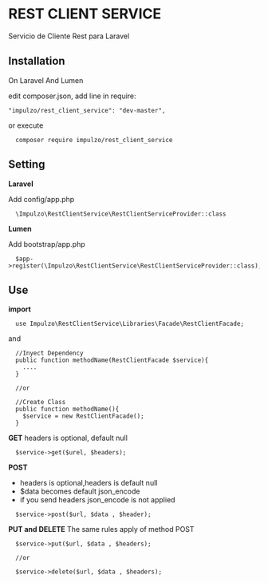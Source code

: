 # REST CLIENT SERVICE
Servicio de Cliente Rest para Laravel

## Installation
  On Laravel And Lumen
  
  edit composer.json, add line in require: 
  ```
  "impulzo/rest_client_service": "dev-master",
  
  ```
  or execute
  ```
    composer require impulzo/rest_client_service
  ```
## Setting
  **Laravel**
  
  Add config/app.php
  ```
    \Impulzo\RestClientService\RestClientServiceProvider::class
  ```
  
  **Lumen**
  
  Add bootstrap/app.php
  ```
    $app->register(\Impulzo\RestClientService\RestClientServiceProvider::class);
  ```
## Use
  **import**
  ```
    use Impulzo\RestClientService\Libraries\Facade\RestClientFacade;
  ```
  and 
  ```
    //Inyect Dependency
    public function methodName(RestClientFacade $service){
      ....
    }
    
    //or
    
    //Create Class
    public function methodName(){
      $service = new RestClientFacade();
    }
  ```
  
  **GET**
  headers is optional, default null
  ```
    $service->get($urel, $headers);
  ```
   **POST**
  - headers is optional,headers is default null
  - $data becomes default json_encode
  - if you send headers json_encode is not applied
  ```
    $service->post($url, $data , $header);
  ```
  **PUT and DELETE**
  The same rules apply of method POST
  ```
    $service->put($url, $data , $headers);
    
    //or
    
    $service->delete($url, $data , $headers);
  ```
